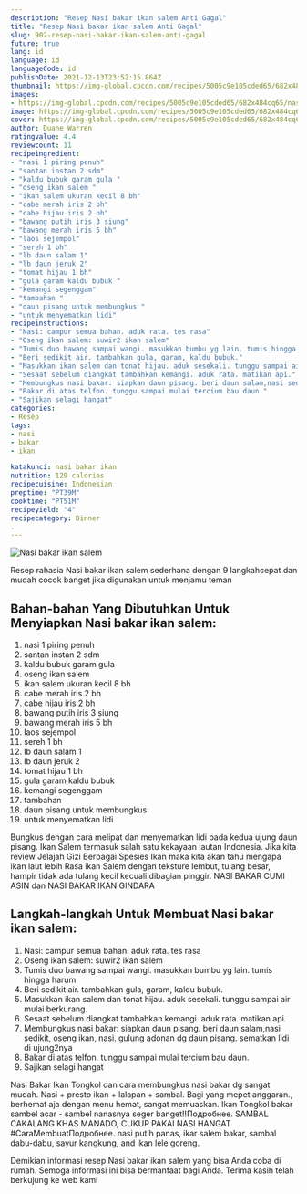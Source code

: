 ```yaml
---
description: "Resep Nasi bakar ikan salem Anti Gagal"
title: "Resep Nasi bakar ikan salem Anti Gagal"
slug: 902-resep-nasi-bakar-ikan-salem-anti-gagal
future: true
lang: id
language: id
languageCode: id
publishDate: 2021-12-13T23:52:15.864Z 
thumbnail: https://img-global.cpcdn.com/recipes/5005c9e105cded65/682x484cq65/nasi-bakar-ikan-salem-foto-resep-utama.png
images:
- https://img-global.cpcdn.com/recipes/5005c9e105cded65/682x484cq65/nasi-bakar-ikan-salem-foto-resep-utama.png
image: https://img-global.cpcdn.com/recipes/5005c9e105cded65/682x484cq65/nasi-bakar-ikan-salem-foto-resep-utama.png
cover: https://img-global.cpcdn.com/recipes/5005c9e105cded65/682x484cq65/nasi-bakar-ikan-salem-foto-resep-utama.png
author: Duane Warren
ratingvalue: 4.4
reviewcount: 11
recipeingredient:
- "nasi 1 piring penuh"
- "santan instan 2 sdm"
- "kaldu bubuk garam gula "
- "oseng ikan salem "
- "ikan salem ukuran kecil 8 bh"
- "cabe merah iris 2 bh"
- "cabe hijau iris 2 bh"
- "bawang putih iris 3 siung"
- "bawang merah iris 5 bh"
- "laos sejempol"
- "sereh 1 bh"
- "lb daun salam 1"
- "lb daun jeruk 2"
- "tomat hijau 1 bh"
- "gula garam kaldu bubuk "
- "kemangi segenggam"
- "tambahan "
- "daun pisang untuk membungkus "
- "untuk menyematkan lidi"
recipeinstructions:
- "Nasi: campur semua bahan. aduk rata. tes rasa"
- "Oseng ikan salem: suwir2 ikan salem"
- "Tumis duo bawang sampai wangi. masukkan bumbu yg lain. tumis hingga harum"
- "Beri sedikit air. tambahkan gula, garam, kaldu bubuk."
- "Masukkan ikan salem dan tonat hijau. aduk sesekali. tunggu sampai air mulai berkurang."
- "Sesaat sebelum diangkat tambahkan kemangi. aduk rata. matikan api."
- "Membungkus nasi bakar: siapkan daun pisang. beri daun salam,nasi sedikit, oseng ikan, nasi. gulung adonan dg daun pisang. sematkan lidi di ujung2nya"
- "Bakar di atas telfon. tunggu sampai mulai tercium bau daun."
- "Sajikan selagi hangat"
categories:
- Resep
tags:
- nasi
- bakar
- ikan

katakunci: nasi bakar ikan 
nutrition: 129 calories
recipecuisine: Indonesian
preptime: "PT39M"
cooktime: "PT51M"
recipeyield: "4"
recipecategory: Dinner
. 
---
```



![Nasi bakar ikan salem](https://img-global.cpcdn.com/recipes/5005c9e105cded65/682x484cq65/nasi-bakar-ikan-salem-foto-resep-utama.png)

Resep rahasia Nasi bakar ikan salem  sederhana dengan 9 langkahcepat dan mudah cocok banget jika digunakan untuk menjamu teman

<!--inarticleads1-->

## Bahan-bahan Yang Dibutuhkan Untuk Menyiapkan Nasi bakar ikan salem:

1. nasi 1 piring penuh
1. santan instan 2 sdm
1. kaldu bubuk garam gula 
1. oseng ikan salem 
1. ikan salem ukuran kecil 8 bh
1. cabe merah iris 2 bh
1. cabe hijau iris 2 bh
1. bawang putih iris 3 siung
1. bawang merah iris 5 bh
1. laos sejempol
1. sereh 1 bh
1. lb daun salam 1
1. lb daun jeruk 2
1. tomat hijau 1 bh
1. gula garam kaldu bubuk 
1. kemangi segenggam
1. tambahan 
1. daun pisang untuk membungkus 
1. untuk menyematkan lidi

Bungkus dengan cara melipat dan menyematkan lidi pada kedua ujung daun pisang. Ikan Salem termasuk salah satu kekayaan lautan Indonesia. Jika kita review Jelajah Gizi Berbagai Spesies Ikan maka kita akan tahu mengapa ikan laut lebih Rasa ikan Salem dengan teksture lembut, tulang besar, hampir tidak ada tulang kecil kecuali dibagian pinggir. NASI BAKAR CUMI ASIN dan NASI BAKAR IKAN GINDARA 

<!--inarticleads2-->

## Langkah-langkah Untuk Membuat Nasi bakar ikan salem:

1. Nasi: campur semua bahan. aduk rata. tes rasa
1. Oseng ikan salem: suwir2 ikan salem
1. Tumis duo bawang sampai wangi. masukkan bumbu yg lain. tumis hingga harum
1. Beri sedikit air. tambahkan gula, garam, kaldu bubuk.
1. Masukkan ikan salem dan tonat hijau. aduk sesekali. tunggu sampai air mulai berkurang.
1. Sesaat sebelum diangkat tambahkan kemangi. aduk rata. matikan api.
1. Membungkus nasi bakar: siapkan daun pisang. beri daun salam,nasi sedikit, oseng ikan, nasi. gulung adonan dg daun pisang. sematkan lidi di ujung2nya
1. Bakar di atas telfon. tunggu sampai mulai tercium bau daun.
1. Sajikan selagi hangat


Nasi Bakar Ikan Tongkol dan cara membungkus nasi bakar dg sangat mudah. Nasi + presto ikan + lalapan + sambal. Bagi yang mepet anggaran., berhemat aja dengan menu hemat, sangat memuaskan. Ikan Tongkol bakar sambel acar - sambel nanasnya seger banget!!Подробнее. SAMBAL CAKALANG KHAS MANADO, CUKUP PAKAI NASI HANGAT #CaraMembuatПодробнее. nasi putih panas, ikar salem bakar, sambal dabu-dabu, sayur kangkung, and ikan lele goreng. 

Demikian informasi  resep Nasi bakar ikan salem   yang bisa Anda coba di rumah. Semoga informasi ini bisa bermanfaat bagi Anda. Terima kasih telah berkujung ke web kami
